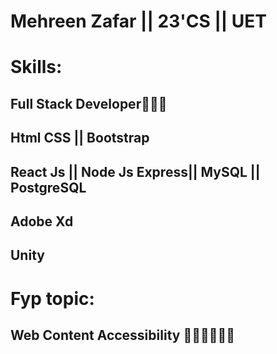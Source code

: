 # Mehreen Zafar || 23'CS || UET 
# Skills:
   ## Full Stack Developer👩🏻‍💻
   ## Html CSS || Bootstrap
   ## React Js || Node Js Express|| MySQL || PostgreSQL
   ## Adobe Xd 
   ## Unity
# Fyp topic:
   ## Web Content Accessibility 🙅🏻‍♀️🧏🏻‍♀️ 


     

